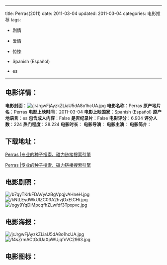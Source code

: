 
---
title: Perras(2011)
date: 2011-03-04
updated: 2011-03-04
categories: 电影推荐
tags:
- 剧情
- 爱情
- 惊悚

- Spanish (Español)
- es
---


> 

## **电影详情**：

**电影封面**：<img src="https://image.tmdb.org/t/p/w200/jrJrgwFjAyzkZLiaU5dA8o1hcUA.jpg" alt="/jrJrgwFjAyzkZLiaU5dA8o1hcUA.jpg" title="/jrJrgwFjAyzkZLiaU5dA8o1hcUA.jpg">
**电影名称**：Perras
**原产地片名**：Perras
**电影上映时间**：2011-03-04
**电影上映国家**：Spanish (Español)
**原产地语言**：es
**包含成人内容**：False
**是否纪录片**：False
**电影评分**：6.904
**评分人数**：224
**热门程度**：28.224
**电影时长**：
**电影导演**：
**电影主演**：
**电影简介**：

## **下载地址**：
[Perras |专业的种子搜索、磁力链接搜索引擎](https://movie.amd794.com:2083/?search=Perras&ordering=&mode=match_phrase&page_size=10&page=1)

[Perras |专业的种子搜索、磁力链接搜索引擎](https://movie.amd794.com:2083/?search=Perras&ordering=&mode=match_phrase&page_size=10&page=1)
 

## **电影剧照**：
<img src="https://image.tmdb.org/t/p/original/b7qyTKrkFDAVyAzBgVpqjvAHneH.jpg" alt="/b7qyTKrkFDAVyAzBgVpqjvAHneH.jpg" title="/b7qyTKrkFDAVyAzBgVpqjvAHneH.jpg"><img src="https://image.tmdb.org/t/p/original/kNtLEydWkUlZC03A2hvjOxEtCHi.jpg" alt="/kNtLEydWkUlZC03A2hvjOxEtCHi.jpg" title="/kNtLEydWkUlZC03A2hvjOxEtCHi.jpg"><img src="https://image.tmdb.org/t/p/original/ogy9YqDiMpcqfhZLwfdf3Tpxpvc.jpg" alt="/ogy9YqDiMpcqfhZLwfdf3Tpxpvc.jpg" title="/ogy9YqDiMpcqfhZLwfdf3Tpxpvc.jpg">

## **电影海报**：
<img src="https://image.tmdb.org/t/p/original/jrJrgwFjAyzkZLiaU5dA8o1hcUA.jpg" alt="/jrJrgwFjAyzkZLiaU5dA8o1hcUA.jpg" title="/jrJrgwFjAyzkZLiaU5dA8o1hcUA.jpg"><img src="https://image.tmdb.org/t/p/original/f4sZrmACtGdUaXpWUjqfnVC2963.jpg" alt="/f4sZrmACtGdUaXpWUjqfnVC2963.jpg" title="/f4sZrmACtGdUaXpWUjqfnVC2963.jpg">

## **电影图标**：

